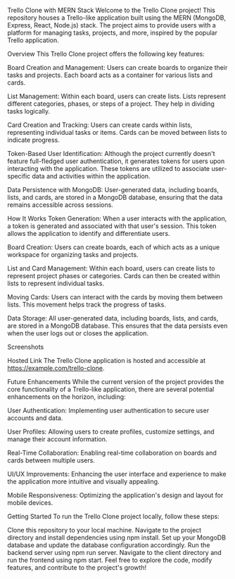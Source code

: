 Trello Clone with MERN Stack
Welcome to the Trello Clone project! This repository houses a Trello-like application built using the MERN (MongoDB, Express, React, Node.js) stack. The project aims to provide users with a platform for managing tasks, projects, and more, inspired by the popular Trello application.

Overview
This Trello Clone project offers the following key features:

Board Creation and Management: Users can create boards to organize their tasks and projects. Each board acts as a container for various lists and cards.

List Management: Within each board, users can create lists. Lists represent different categories, phases, or steps of a project. They help in dividing tasks logically.

Card Creation and Tracking: Users can create cards within lists, representing individual tasks or items. Cards can be moved between lists to indicate progress.

Token-Based User Identification: Although the project currently doesn't feature full-fledged user authentication, it generates tokens for users upon interacting with the application. These tokens are utilized to associate user-specific data and activities within the application.

Data Persistence with MongoDB: User-generated data, including boards, lists, and cards, are stored in a MongoDB database, ensuring that the data remains accessible across sessions.

How It Works
Token Generation: When a user interacts with the application, a token is generated and associated with that user's session. This token allows the application to identify and differentiate users.

Board Creation: Users can create boards, each of which acts as a unique workspace for organizing tasks and projects.

List and Card Management: Within each board, users can create lists to represent project phases or categories. Cards can then be created within lists to represent individual tasks.

Moving Cards: Users can interact with the cards by moving them between lists. This movement helps track the progress of tasks.

Data Storage: All user-generated data, including boards, lists, and cards, are stored in a MongoDB database. This ensures that the data persists even when the user logs out or closes the application.

Screenshots



Hosted Link
The Trello Clone application is hosted and accessible at https://example.com/trello-clone.

Future Enhancements
While the current version of the project provides the core functionality of a Trello-like application, there are several potential enhancements on the horizon, including:

User Authentication: Implementing user authentication to secure user accounts and data.

User Profiles: Allowing users to create profiles, customize settings, and manage their account information.

Real-Time Collaboration: Enabling real-time collaboration on boards and cards between multiple users.

UI/UX Improvements: Enhancing the user interface and experience to make the application more intuitive and visually appealing.

Mobile Responsiveness: Optimizing the application's design and layout for mobile devices.

Getting Started
To run the Trello Clone project locally, follow these steps:

Clone this repository to your local machine.
Navigate to the project directory and install dependencies using npm install.
Set up your MongoDB database and update the database configuration accordingly.
Run the backend server using npm run server.
Navigate to the client directory and run the frontend using npm start.
Feel free to explore the code, modify features, and contribute to the project's growth!